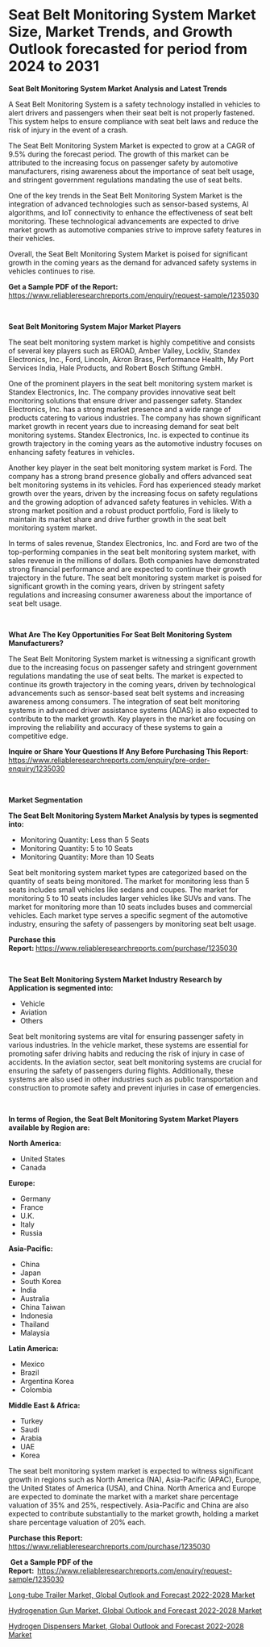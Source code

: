 <p><h1>Seat Belt Monitoring System Market Size, Market Trends, and Growth Outlook forecasted for period from 2024 to 2031</h1></p><p><strong>Seat Belt Monitoring System Market Analysis and Latest Trends</strong></p>
<p><p>A Seat Belt Monitoring System is a safety technology installed in vehicles to alert drivers and passengers when their seat belt is not properly fastened. This system helps to ensure compliance with seat belt laws and reduce the risk of injury in the event of a crash.</p><p>The Seat Belt Monitoring System Market is expected to grow at a CAGR of 9.5% during the forecast period. The growth of this market can be attributed to the increasing focus on passenger safety by automotive manufacturers, rising awareness about the importance of seat belt usage, and stringent government regulations mandating the use of seat belts.</p><p>One of the key trends in the Seat Belt Monitoring System Market is the integration of advanced technologies such as sensor-based systems, AI algorithms, and IoT connectivity to enhance the effectiveness of seat belt monitoring. These technological advancements are expected to drive market growth as automotive companies strive to improve safety features in their vehicles.</p><p>Overall, the Seat Belt Monitoring System Market is poised for significant growth in the coming years as the demand for advanced safety systems in vehicles continues to rise.</p></p>
<p><strong>Get a Sample PDF of the Report:&nbsp;</strong> <a href="https://www.reliableresearchreports.com/enquiry/request-sample/1235030">https://www.reliableresearchreports.com/enquiry/request-sample/1235030</a></p>
<p>&nbsp;</p>
<p><strong>Seat Belt Monitoring System Major Market Players</strong></p>
<p><p>The seat belt monitoring system market is highly competitive and consists of several key players such as EROAD, Amber Valley, Lockliv, Standex Electronics, Inc., Ford, Lincoln, Akron Brass, Performance Health, My Port Services India, Hale Products, and Robert Bosch Stiftung GmbH.</p><p>One of the prominent players in the seat belt monitoring system market is Standex Electronics, Inc. The company provides innovative seat belt monitoring solutions that ensure driver and passenger safety. Standex Electronics, Inc. has a strong market presence and a wide range of products catering to various industries. The company has shown significant market growth in recent years due to increasing demand for seat belt monitoring systems. Standex Electronics, Inc. is expected to continue its growth trajectory in the coming years as the automotive industry focuses on enhancing safety features in vehicles.</p><p>Another key player in the seat belt monitoring system market is Ford. The company has a strong brand presence globally and offers advanced seat belt monitoring systems in its vehicles. Ford has experienced steady market growth over the years, driven by the increasing focus on safety regulations and the growing adoption of advanced safety features in vehicles. With a strong market position and a robust product portfolio, Ford is likely to maintain its market share and drive further growth in the seat belt monitoring system market.</p><p>In terms of sales revenue, Standex Electronics, Inc. and Ford are two of the top-performing companies in the seat belt monitoring system market, with sales revenue in the millions of dollars. Both companies have demonstrated strong financial performance and are expected to continue their growth trajectory in the future. The seat belt monitoring system market is poised for significant growth in the coming years, driven by stringent safety regulations and increasing consumer awareness about the importance of seat belt usage.</p></p>
<p>&nbsp;</p>
<p><strong>What Are The Key Opportunities For Seat Belt Monitoring System Manufacturers?</strong></p>
<p><p>The Seat Belt Monitoring System market is witnessing a significant growth due to the increasing focus on passenger safety and stringent government regulations mandating the use of seat belts. The market is expected to continue its growth trajectory in the coming years, driven by technological advancements such as sensor-based seat belt systems and increasing awareness among consumers. The integration of seat belt monitoring systems in advanced driver assistance systems (ADAS) is also expected to contribute to the market growth. Key players in the market are focusing on improving the reliability and accuracy of these systems to gain a competitive edge.</p></p>
<p><strong>Inquire or Share Your Questions If Any Before Purchasing This Report:</strong> <a href="https://www.reliableresearchreports.com/enquiry/pre-order-enquiry/1235030">https://www.reliableresearchreports.com/enquiry/pre-order-enquiry/1235030</a></p>
<p>&nbsp;</p>
<p><strong>Market Segmentation</strong></p>
<p><strong>The Seat Belt Monitoring System Market Analysis by types is segmented into:</strong></p>
<p><ul><li>Monitoring Quantity: Less than 5 Seats</li><li>Monitoring Quantity: 5 to 10 Seats</li><li>Monitoring Quantity: More than 10 Seats</li></ul></p>
<p><p>Seat belt monitoring system market types are categorized based on the quantity of seats being monitored. The market for monitoring less than 5 seats includes small vehicles like sedans and coupes. The market for monitoring 5 to 10 seats includes larger vehicles like SUVs and vans. The market for monitoring more than 10 seats includes buses and commercial vehicles. Each market type serves a specific segment of the automotive industry, ensuring the safety of passengers by monitoring seat belt usage.</p></p>
<p><strong>Purchase this Report:&nbsp;</strong><a href="https://www.reliableresearchreports.com/purchase/1235030">https://www.reliableresearchreports.com/purchase/1235030</a></p>
<p>&nbsp;</p>
<p><strong>The Seat Belt Monitoring System Market Industry Research by Application is segmented into:</strong></p>
<p><ul><li>Vehicle</li><li>Aviation</li><li>Others</li></ul></p>
<p><p>Seat belt monitoring systems are vital for ensuring passenger safety in various industries. In the vehicle market, these systems are essential for promoting safer driving habits and reducing the risk of injury in case of accidents. In the aviation sector, seat belt monitoring systems are crucial for ensuring the safety of passengers during flights. Additionally, these systems are also used in other industries such as public transportation and construction to promote safety and prevent injuries in case of emergencies.</p></p>
<p>&nbsp;</p>
<p><strong>In terms of Region, the Seat Belt Monitoring System Market Players available by Region are:</strong></p>
<p>
    <p> <strong> North America: </strong>
        <ul>
            <li>United States</li>
            <li>Canada</li>
        </ul>
        </p> 
    <p> <strong> Europe: </strong>
        <ul>
            <li>Germany</li>
            <li>France</li>
            <li>U.K.</li>
            <li>Italy</li>
            <li>Russia</li>
        </ul>
        </p> 
    <p> <strong> Asia-Pacific: </strong>
        <ul>
            <li>China</li>
            <li>Japan</li>
            <li>South Korea</li>
            <li>India</li>
            <li>Australia</li>
            <li>China Taiwan</li>
            <li>Indonesia</li>
            <li>Thailand</li>
            <li>Malaysia</li>
        </ul>
        </p> 
    <p> <strong> Latin America: </strong>
        <ul>
            <li>Mexico</li>
            <li>Brazil</li>
            <li>Argentina Korea</li>
            <li>Colombia</li>
        </ul>
        </p> 
    <p> <strong> Middle East & Africa: </strong>
        <ul>
            <li>Turkey</li>
            <li>Saudi</li>
            <li>Arabia</li>
            <li>UAE</li>
            <li>Korea</li>
        </ul>
    </p>
    </p>
<p><p>The seat belt monitoring system market is expected to witness significant growth in regions such as North America (NA), Asia-Pacific (APAC), Europe, the United States of America (USA), and China. North America and Europe are expected to dominate the market with a market share percentage valuation of 35% and 25%, respectively. Asia-Pacific and China are also expected to contribute substantially to the market growth, holding a market share percentage valuation of 20% each.</p></p>
<p><strong>Purchase this Report: </strong><a href="https://www.reliableresearchreports.com/purchase/1235030">https://www.reliableresearchreports.com/purchase/1235030</a></p>
<p>&nbsp;<strong>Get a Sample PDF of the Report:&nbsp;&nbsp;</strong><a href="https://www.reliableresearchreports.com/enquiry/request-sample/1235030">https://www.reliableresearchreports.com/enquiry/request-sample/1235030</a></p>
<p><strong></strong></p>
<p><p><a href="https://view.publitas.com/reportprime-1/long-tube-trailer-market-global-outlook-and-forecast-2022-2028-market-research-report-unlocks-analysis-on-the-market-financial-status-market-size-and-market-revenue-upto-2030/">Long-tube Trailer Market, Global Outlook and Forecast 2022-2028 Market</a></p><p><a href="https://view.publitas.com/reportprime-1/hydrogenation-gun-market-global-outlook-and-forecast-2022-2028-market-size-growth-and-forecast-from-2023-2030/">Hydrogenation Gun Market, Global Outlook and Forecast 2022-2028 Market</a></p><p><a href="https://view.publitas.com/reportprime-1/hydrogen-dispensers-market-global-outlook-and-forecast-2022-2028-market-share-market-new-trends-analysis-report-by-type-by-application-by-end-use-by-region-and-segment-forecasts-2023-2030/">Hydrogen Dispensers Market, Global Outlook and Forecast 2022-2028 Market</a></p></p>